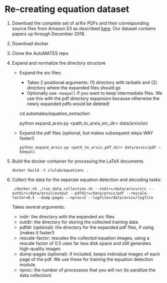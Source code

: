 # Re-creating equation dataset

1. Download the complete set of arXiv PDFs and their corresponding source files from Amazon S3 as described [here](https://arxiv.org/help/bulk_data_s3).  Our dataset contains papers up through December 2018.

2. Download docker

3. Clone the AutoMATES repo

4. Expand and normalize the directory structure

   - Expand the src files:

     - Takes 2 positional arguments: (1) directory with tarballs and (2) directory where the expanded files should go
     - Optionally use `—keepall` if you want to keep intermediate files.  We use this with the pdf directory expansion because otherwise the newly expanded pdfs would be deleted!

     cd automates/equation_extraction

     python expand_arxiv.py <path_to_arxiv_src_dir> data/arxiv/src 

   - Expand the pdf files (optional, but makes subsequent steps WAY faster!)

     `python expand_arxiv.py <path_to_arxiv_pdf_dir> data/arxiv/pdf —keepall`

4. Build the docker container for processing the LaTeX documents

   `docker build -t clulab/equations .`

5. Collect the data for the separate equation detection and decoding tasks:

   `./docker.sh ./run_data_collection.sh --indir=/data/arxiv/src --outdir=/data/arxiv/output --pdfdir=/data/arxiv/pdf --rescale-factor=0.5 --dump-pages --nproc=2 --logfile=/data/arxiv/logfile`

   Takes several arguments:

   - indir: the directory with the expanded src files
   - outdir: the directory for storing the collected training data
   - pdfdir (optional): the directory for the expanded pdf files, if using (makes it faster!)
   - rescale-factor: rescales the collected equation images, using a rescale factor of 0.5 uses far less disk space and still generates high-quality images
   - dump-pages (optional): if included, keeps individual images of each page of the pdf.  We use these for training the equation detection module.
   - nproc: the number of processess that you will run (to parallize the data collection)

   